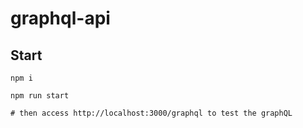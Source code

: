# graphql-api

## Start
```
npm i

npm run start

# then access http://localhost:3000/graphql to test the graphQL 

```

